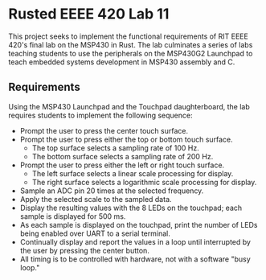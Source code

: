 # Rusted EEEE 420 Lab 11
This project seeks to implement the functional requirements of RIT EEEE 420's final lab on the MSP430 in Rust. The lab culminates a series of labs teaching students to use the peripherals on the MSP430G2 Launchpad to teach embedded systems development in MSP430 assembly and C.

## Requirements
Using the MSP430 Launchpad and the Touchpad daughterboard, the lab requires students to implement the following sequence:

* Prompt the user to press the center touch surface.
* Prompt the user to press either the top or bottom touch surface.
    * The top surface selects a sampling rate of 100 Hz.
    * The bottom surface selects a sampling rate of 200 Hz.
* Prompt the user to press either the left or right touch surface.
    * The left surface selects a linear scale processing for display.
    * The right surface selects a logarithmic scale processing for display.
* Sample an ADC pin 20 times at the selected frequency.
* Apply the selected scale to the sampled data.
* Display the resulting values with the 8 LEDs on the touchpad; each sample is displayed for 500 ms.
* As each sample is displayed on the touchpad, print the number of LEDs being enabled over UART to a serial terminal.
* Continually display and report the values in a loop until interrupted by the user by pressing the center button.
* All timing is to be controlled with hardware, not with a software "busy loop."